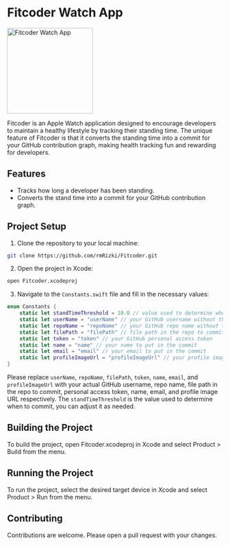 # Fitcoder Watch App

<img src="https://developer.apple.com/health-fitness/works-with-apple-health/images/badge-standard_2x.png" alt="Fitcoder Watch App" width="200">  

Fitcoder is an Apple Watch application designed to encourage developers to maintain a healthy lifestyle by tracking their standing time. The unique feature of Fitcoder is that it converts the standing time into a commit for your GitHub contribution graph, making health tracking fun and rewarding for developers.

## Features

- Tracks how long a developer has been standing.
- Converts the stand time into a commit for your GitHub contribution graph.

## Project Setup

1. Clone the repository to your local machine:

```bash
git clone https://github.com/rmRizki/Fitcoder.git
```

2. Open the project in Xcode:

```bash
open Fitcoder.xcodeproj
```

3. Navigate to the `Constants.swift` file and fill in the necessary values:

```swift
enum Constants {
    static let standTimeThreshold = 10.0 // value used to determine when to commit
    static let userName = "userName" // your GitHub username without the @ symbol
    static let repoName = "repoName" // your GitHub repo name without the .git extension
    static let filePath = "filePath" // file path in the repo to commit
    static let token = "token" // your GitHub personal access token
    static let name = "name" // your name to put in the commit
    static let email = "email" // your email to put in the commit
    static let profileImageUrl = "profileImageUrl" // your profile image url
}
```

Please replace `userName`, `repoName`, `filePath`, `token`, `name`, `email`, and `profileImageUrl` with your actual GitHub username, repo name, file path in the repo to commit, personal access token, name, email, and profile image URL respectively. The `standTimeThreshold` is the value used to determine when to commit, you can adjust it as needed.

## Building the Project
To build the project, open Fitcoder.xcodeproj in Xcode and select Product > Build from the menu.

## Running the Project
To run the project, select the desired target device in Xcode and select Product > Run from the menu.

## Contributing
Contributions are welcome. Please open a pull request with your changes.
